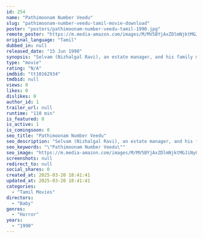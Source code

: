 ```yaml
---
id: 254
name: "Pathimoonam Number Veedu"
slug: "pathimoonam-number-veedu-tamil-movie-download"
poster: "posters/pathimoonam-number-veedu-tamil-1990.jpg"
remote_poster: "https://m.media-amazon.com/images/M/MV5BYjAxZDlmNjktMGJiNy00Y2UyLTg3NGEtNzRiMTVhZTIxODA3XkEyXkFqcGdeQXVyMTA2NjIyMTg4._V1_SX300.jpg"
original_language: "Tamil"
dubbed_in: null
released_date: "15 Jun 1990"
synopsis: "Selvam (Nizhalgal Ravi), an estate manager, and his family move into a new house based in a remote village. There, Selvam falls in love with Annam (Sadhana), a jolly village girl. Disturbed by a ghost (Lalitha Kumari), Selvam's gr..."
type: "movie"
rating: "N/A"
imdbid: "tt10162934"
tmdbid: null
views: 0
likes: 0
dislikes: 0
author_id: 1
trailer_url: null
runtime: "110 min"
is_featured: 0
is_active: 1
is_comingsoon: 0
seo_title: "Pathimoonam Number Veedu"
seo_description: "Selvam (Nizhalgal Ravi), an estate manager, and his family move into a new house based in a remote village. There, Selvam falls in love with Annam (Sadhana), a jolly village girl. Disturbed by a ghost (Lalitha Kumari), Selvam's gr..."
seo_keywords: "\"Pathimoonam Number Veedu\""
seo_image: "https://m.media-amazon.com/images/M/MV5BYjAxZDlmNjktMGJiNy00Y2UyLTg3NGEtNzRiMTVhZTIxODA3XkEyXkFqcGdeQXVyMTA2NjIyMTg4._V1_SX300.jpg"
screenshots: null
redirect_to: null
social_shares: 0
created_at: 2025-03-20 18:41:41
updated_at: 2025-03-20 18:41:41
categories:
  - "Tamil Movies"
directors:
  - "Baby"
genres:
  - "Horror"
years:
  - "1990"
---
```

